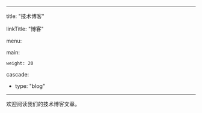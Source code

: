 
---

title: "技术博客"

linkTitle: "博客"

menu:

  main:

    weight: 20

cascade:

  - type: "blog"

---



欢迎阅读我们的技术博客文章。

